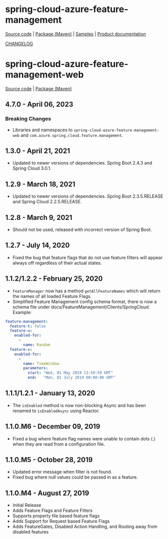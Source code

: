 # spring-cloud-azure-feature-management

[Source code][source_code] | [Package (Maven)][package] | [Samples][samples] | [Product documentation][docs]

[CHANGELOG](https://github.com/Azure/azure-sdk-for-java/blob/main/sdk/spring/spring-cloud-azure-feature-management/CHANGELOG.md)

# spring-cloud-azure-feature-management-web

[Source code][source_code_web] | [Package (Maven)][package_web]

## 4.7.0 - April 06, 2023

### Breaking Changes

* Libraries and namespaces to `spring-cloud-azure-feature-management-web` and `com.azure.spring.cloud.feature.management`.

## 1.3.0 - April 21, 2021

* Updated to newer versions of dependencies. Spring Boot 2.4.3 and Spring Cloud 3.0.1.

## 1.2.9 - March 18, 2021

* Updated to newer versions of dependencies. Spring Boot 2.3.5.RELEASE and Spring Cloud 2.2.5.RELEASE.

## 1.2.8 - March 9, 2021

* Should not be used, released with incorrect version of Spring Boot.

## 1.2.7 - July 14, 2020

* Fixed the bug that feature flags that do not use feature filters will appear always off regardless of their actual states.

## 1.1.2/1.2.2 - February 25, 2020

* `FeatureManager` now has a method `getAllFeatureNames` which will return the names of all loaded Feature Flags.
* Simplified Feature Management config schema format, there is now a schema file under docs/FeatureManagement/Clients/SpringCloud. Example:

```yaml
feature-management:
  feature-t: false
  feature-u:
    enabled-for:
      -
        name: Random
  feature-v:
    enabled-for:
      -
        name: TimeWindow
        parameters:
          start: "Wed, 01 May 2019 13:59:59 GMT"
          end:   "Mon, 01 July 2019 00:00:00 GMT"
```

## 1.1.1/1.2.1 - January 13, 2020

* The `isEnabled` method is now non-blocking Async and has been renamed to `isEnabledAsync` using Reactor.

## 1.1.0.M6 - December 09, 2019

* Fixed a bug where feature flag names were unable to contain dots (.) when they are read from a configuration file.

## 1.1.0.M5 - October 28, 2019

* Updated error message when filter is not found.
* Fixed bug where null values could be passed in as a feature.

## 1.1.0.M4 - August 27, 2019

* Initial Release
* Adds Feature Flags and Feature Filters
* Supports property file based feature flags
* Adds Support for Request based Feature Flags
* Adds FeatureGates, Disabled Action Handling, and Routing away from disabled features

<!-- LINKS -->
[docs]: https://github.com/Azure/azure-sdk-for-java/tree/main/sdk/spring/spring-cloud-azure-feature-management
[package]: https://mvnrepository.com/artifact/com.azure.spring/spring-cloud-azure-feature-management
[samples]: https://github.com/Azure-Samples/azure-spring-boot-samples/tree/main/appconfiguration
[source_code]: https://github.com/Azure/azure-sdk-for-java/tree/main/sdk/spring/spring-cloud-azure-feature-management

[package_web]: https://mvnrepository.com/artifact/com.azure.spring/spring-cloud-azure-feature-management-web
[source_code_web]: https://github.com/Azure/azure-sdk-for-java/tree/main/sdk/spring/spring-cloud-azure-feature-management-web
